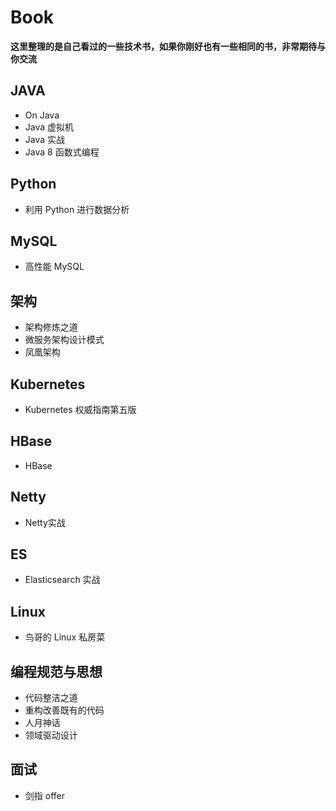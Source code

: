 # Book
**这里整理的是自己看过的一些技术书，如果你刚好也有一些相同的书，非常期待与你交流**
## JAVA

- On Java
- Java 虚拟机
- Java 实战
- Java 8 函数式编程

## Python

- 利用 Python 进行数据分析

## MySQL

- 高性能 MySQL

## 架构

- 架构修炼之道
- 微服务架构设计模式
- 凤凰架构

## Kubernetes

- Kubernetes 权威指南第五版

## HBase

- HBase

## Netty

- Netty实战

## ES

- Elasticsearch 实战

## Linux

- 鸟哥的 Linux 私房菜

## 编程规范与思想

- 代码整洁之道
- 重构改善既有的代码
- 人月神话
- 领域驱动设计

## 面试

- 剑指 offer